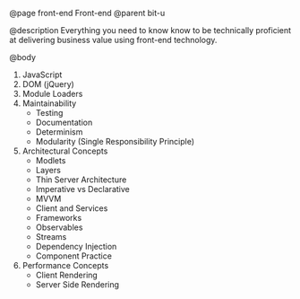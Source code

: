@page front-end Front-end
@parent bit-u

@description Everything you need to know know to be technically proficient
at delivering business value using front-end technology.

@body


1. JavaScript
2. DOM (jQuery)
3. Module Loaders
4. Maintainability
   - Testing
   - Documentation
   - Determinism
   - Modularity (Single Responsibility Principle)
5. Architectural Concepts
   - Modlets
   - Layers
   - Thin Server Architecture
   - Imperative vs Declarative
   - MVVM
   - Client and Services
   - Frameworks
   - Observables
   - Streams
   - Dependency Injection
   - Component Practice
6. Performance Concepts
   - Client Rendering
   - Server Side Rendering
